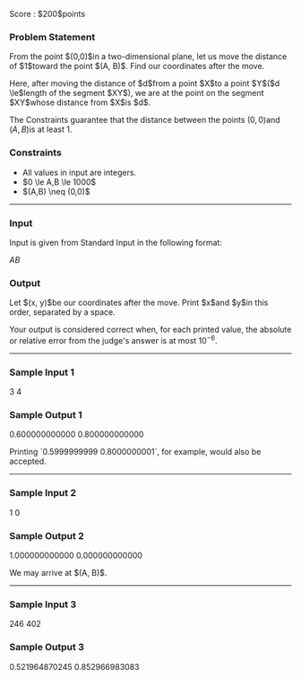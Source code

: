 
<div>

<span>

<span>

<p>
Score : $200$points
</p>

<div>

<section>

### **Problem Statement**

<p>
From the point $(0,0)$in a two-dimensional plane, let us move the distance of $1$toward the point $(A, B)$. Find our coordinates after the move.
</p>

<p>
Here, after moving the distance of $d$from a point $X$to a point $Y$($d \le$length of the segment $XY$), we are at the point on the segment $XY$whose distance from $X$is $d$.

The Constraints guarantee that the distance between the points $(0, 0)$and $(A, B)$is at least $1$.
</p>

</section>

</div>

<div>

<section>

### **Constraints**

<ul>

<li>
All values in input are integers.
</li>

<li>
$0 \le A,B \le 1000$
</li>

<li>
$(A,B) \neq (0,0)$
</li>

</ul>

</section>

</div>

---

<div>

<div>

<section>

### **Input**

<p>
Input is given from Standard Input in the following format:
</p>

<div>

$A$$B$
</div>

</section>

</div>

<div>

<section>

### **Output**

<p>
Let $(x, y)$be our coordinates after the move. Print $x$and $y$in this order, separated by a space.

Your output is considered correct when, for each printed value, the absolute or relative error from the judge's answer is at most $10^{−6}$.
</p>

</section>

</div>

</div>

---

<div>

<section>

### **Sample Input 1**

<div>

3 4

</div>

</section>

</div>

<div>

<section>

### **Sample Output 1**

<div>

0.600000000000 0.800000000000

</div>

<p>
Printing `0.5999999999 0.8000000001`, for example, would also be accepted.
</p>

</section>

</div>

---

<div>

<section>

### **Sample Input 2**

<div>

1 0

</div>

</section>

</div>

<div>

<section>

### **Sample Output 2**

<div>

1.000000000000 0.000000000000

</div>

<p>
We may arrive at $(A, B)$.
</p>

</section>

</div>

---

<div>

<section>

### **Sample Input 3**

<div>

246 402

</div>

</section>

</div>

<div>

<section>

### **Sample Output 3**

<div>

0.521964870245 0.852966983083

</div>

</section>

</div>

</span>

</span>

</div>

